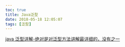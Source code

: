 ```yaml
---
toc: true
title: Java泛型
date: 2018-05-18 12:05:07
tags: [泛型]
---
```


[java 泛型详解-绝对是对泛型方法讲解最详细的，没有之一](https://blog.csdn.net/s10461/article/details/53941091)